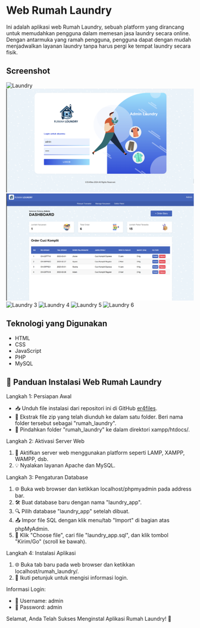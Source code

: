 # Web Rumah Laundry

Ini adalah aplikasi web Rumah Laundry, sebuah platform yang dirancang untuk memudahkan pengguna dalam memesan jasa laundry secara online. Dengan antarmuka yang ramah pengguna, pengguna dapat dengan mudah menjadwalkan layanan laundry tanpa harus pergi ke tempat laundry secara fisik.

## Screenshot
![Laundry](laundry.png)
![Laundry 1](laundry1.png)
![Laundry 2](laundry2.png)
![Laundry 3](laundry3.png)
![Laundry 4](laundry4.png)
![Laundry 5](laundry5.png)
![Laundry 6](laundry6.png)

## Teknologi yang Digunakan

- HTML
- CSS
- JavaScript
- PHP
- MySQL

## 🚀 Panduan Instalasi Web Rumah Laundry

Langkah 1: Persiapan Awal

- 📥 Unduh file instalasi dari repositori ini di GitHub 
   [er4files](https://github.com/er4files/Rumah-Laundry-Aplikasi-Web).
- 📂 Ekstrak file zip yang telah diunduh ke dalam satu folder. 
   Beri nama folder tersebut sebagai "rumah_laundry".
- 📁 Pindahkan folder "rumah_laundry" ke dalam direktori xampp/htdocs/.

Langkah 2: Aktivasi Server Web

1. 🚀 Aktifkan server web menggunakan platform seperti LAMP, XAMPP, WAMPP, dsb.
2. 💡 Nyalakan layanan Apache dan MySQL.

Langkah 3: Pengaturan Database

1. 🌐 Buka web browser dan ketikkan localhost/phpmyadmin pada address bar.
2. 🛠️ Buat database baru dengan nama "laundry_app".
3. 🔍 Pilih database "laundry_app" setelah dibuat.
4. 📤 Impor file SQL dengan klik menu/tab "Import" di bagian atas phpMyAdmin.
5. 📎 Klik "Choose file", cari file "laundry_app.sql", 
   dan klik tombol "Kirim/Go" (scroll ke bawah).

Langkah 4: Instalasi Aplikasi

1. 🌐 Buka tab baru pada web browser dan ketikkan localhost/rumah_laundry/.
2. 🔧 Ikuti petunjuk untuk mengisi informasi login.

Informasi Login:
- 👤 Username: admin
- 🔐 Password: admin

Selamat, Anda Telah Sukses Menginstal Aplikasi Rumah Laundry! 🎉
